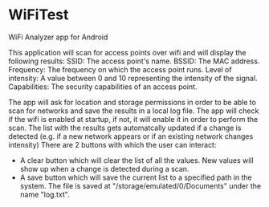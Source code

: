 # WiFiTest
WiFi Analyzer app for Android

This application will scan for access points over wifi and will display the following results:
SSID: The access point's name.
BSSID: The MAC address.
Frequency: The frequency on which the access point runs.
Level of intensity: A value between 0 and 10 representing the intensity of the signal.
Capabilities: The security capabilities of an access point.

The app will ask for location and storage permissions in order to be able to scan for networks and save the results in a local log file.
The app will check if the wifi is enabled at startup, if not, it will enable it in order to perform the scan. 
The list with the results gets automatcally updated if a change is detected (e.g. if a new network appears or if an existing network changes intensity)
There are 2 buttons with which the user can interact: 
  - A clear button which will clear the list of all the values. 
    New values will show up when a change is detected during a scan.
  - A save button which will save the current list to a specified path in the system.
    The file is saved at "/storage/emulated/0/Documents" under the name "log.txt".
